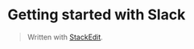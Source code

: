 # Getting started with Slack



> Written with [StackEdit](https://stackedit.io/).
<!--stackedit_data:
eyJoaXN0b3J5IjpbMTk0NDYwMjc4OF19
-->